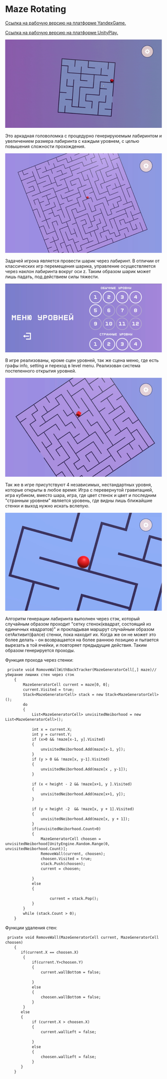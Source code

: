 #         Maze Rotating

[Ссылка на рабочую версию на платформе YandexGame.](https://yandex.ru/games/app/223428?lang=ru)

[Ссылка на рабочую версию на платформе UnityPlay.](https://play.unity.com/mg/other/testbuild_0_0_1)

![Уровень 5](/README_Additional_materials/ezgif.com-optimize.gif) 

Это аркадная головоломка с процедурно генерируюемым лабиринтом и увеличением размера лабиринта с каждым уровнем, с целью повышения сложности прохождения.

![Уровень 10](/README_Additional_materials/MazeRotateLevel10.jpg)

Задачей игрока является провести шарик через лабиринт. В отличии от классических игр перемещения шарика, управление осуществляется через наклон лабиринта вокруг оси z. Таким образом шарик может лишь падать, под действием силы тяжести.

![Уровень 5](/README_Additional_materials/menu.jpg)

В игре реализованы, кроме сцен уровней, так же сцена меню, где есть графы info, setting и переход в level menu. Реализован система постепенного открытия уровней. 

![Уровень 5](/README_Additional_materials/cube.jpg) 

Так же в игре присутствуют 4 независимых, нестандартных уровня, которые открыты в любое время: Игра с перевернутой гравитацией, игра кубиком, вместо шара, игра, где цвет стенок и цвет и последним "странным уровнем" является уровень, где видны лишь ближайшие стенки и выход нужно искать вслепую.

![Уровень 5](/README_Additional_materials/crazyCamera.jpg) 

Алгоритм генерации лабиринта выполнен через стэк, который случайным образом проходит "сетку стенок(квадрат, состоящий из единичных квадратов)" и прокладывая маршрут случайным образом сетАктивит(фалсе) стенки, пока находит их. Когда же он не может это более делать - он возвращается на более раннюю позицию и пытается вырезать в той ячейки, и повторяет предыдущие действия. Таким образом генерируется проходы.

Функция прохода через стенки:
```
 private void RomoveWallWithBackTracker(MazeGeneratorCell[,] maze)//убирание лишних стен через стэк
    {
        MazeGeneratorCell current = maze[0, 0];
        current.Visited = true;
        Stack<MazeGeneratorCell> stack = new Stack<MazeGeneratorCell>();
        do
        {
            List<MazeGeneratorCell> unvisitedNeiborhood = new List<MazeGeneratorCell>();

            int x = current.X;
            int y = current.Y;
            if (x>0 && !maze[x-1, y].Visited)
            {
                unvisitedNeiborhood.Add(maze[x-1, y]);
            }
            if (y > 0 && !maze[x, y-1].Visited)
            {
                unvisitedNeiborhood.Add(maze[x , y-1]);
            }

            if (x < height - 2 && !maze[x+1, y ].Visited)
            {
                unvisitedNeiborhood.Add(maze[x+1, y]);
            }

            if (y < height -2  && !maze[x, y + 1].Visited)
            {
                unvisitedNeiborhood.Add(maze[x, y + 1]);
            }
            if(unvisitedNeiborhood.Count>0)
            {
                MazeGeneratorCell choosen = unvisitedNeiborhood[UnityEngine.Random.Range(0, unvisitedNeiborhood.Count)];
                RemoveWall(current, choosen);
                choosen.Visited = true;
                stack.Push(choosen);
                current = choosen;

            }
            else
            {
                
                    current = stack.Pop();
            }
        }
        while (stack.Count > 0);
    }
```
Функции удаления стен:
```
 private void RemoveWall(MazeGeneratorCell current, MazeGeneratorCell choosen)
    {
       if(current.X == choosen.X)
        {
            if(current.Y>choosen.Y)
            {
                current.wallBottom = false;
               
            }
            else
            {
                choosen.wallBottom = false;
            }
        }
       else
       {
            if (current.X > choosen.X)
            {
                current.wallLeft = false;

            }
            else
            {
                choosen.wallLeft = false;
            }
       }
    }
```